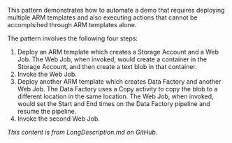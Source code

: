 This pattern demonstrates how to automate a demo that requires deploying multiple ARM templates and also executing actions that cannot be accomplsihed through ARM templates alone.

The pattern involves the following four steps:

1. Deploy an ARM template which creates a Storage Account and a Web Job. The Web Job, when invoked, would create a container in the Storage Account, and then create a text blob in that container.
2. Invoke the Web Job.
3. Deploy another ARM template which creates Data Factory and another Web Job. The Data Factory uses a Copy activity to copy the blob to a different location in the same location. The Web Job, when invoked, would set the Start and End times on the Data Factory pipeline and resume the pipeline.
4. Invoke the second Web Job.

_This content is from LongDescription.md on GitHub._
